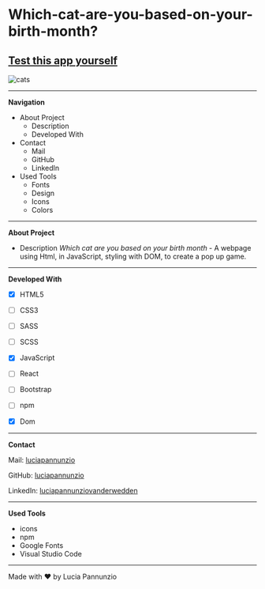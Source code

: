 # Which-cat-are-you-based-on-your-birth-month?

## [Test this app yourself]( https://luciapannunzio.github.io/Which-cat-are-you-based-on-your-birth-month/)

![cats](https://user-images.githubusercontent.com/89199990/172557056-fae69731-e65e-4c38-8c60-0bbf0c6fefe4.png)







  
  
  
  * * *


**Navigation**
 - About Project
    - Description
    - Developed With
 - Contact
    - Mail
    - GitHub  
    - LinkedIn
 - Used Tools
    - Fonts
    - Design
    - Icons
    - Colors


* * *


**About Project**
 - Description
*Which cat are you based on your birth month* - A webpage using Html, in JavaScript, styling with DOM, to create a pop up game.


* * *


**Developed With**
 - [x] HTML5
 - [ ] CSS3
 - [ ] SASS
 - [ ] SCSS
 - [X] JavaScript
 - [ ] React
 - [ ] Bootstrap
 - [ ] npm
 - [X] Dom
 
 
 * * *
 
 
**Contact**

Mail: [luciapannunzio](https://mail.google.com/mail/u/0/#inbox)

GitHub: [luciapannunzio](https://github.com/luciapannunzio/)

LinkedIn: [luciapannunziovanderwedden](https://www.linkedin.com/in/luciapannunziovanderwedden/)


* * *


**Used Tools**
- icons
- npm
- Google Fonts
- Visual Studio Code


* * *


Made with :heart: by Lucia Pannunzio
